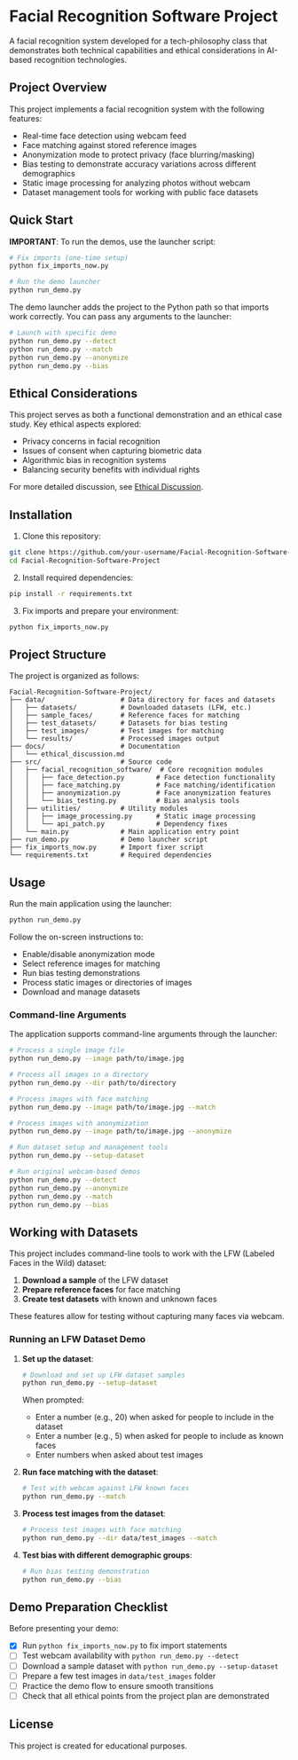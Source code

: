 # Facial Recognition Software Project

A facial recognition system developed for a tech-philosophy class that demonstrates both technical capabilities and ethical considerations in AI-based recognition technologies.

## Project Overview

This project implements a facial recognition system with the following features:

- Real-time face detection using webcam feed
- Face matching against stored reference images
- Anonymization mode to protect privacy (face blurring/masking)
- Bias testing to demonstrate accuracy variations across different demographics
- Static image processing for analyzing photos without webcam
- Dataset management tools for working with public face datasets

## Quick Start

**IMPORTANT**: To run the demos, use the launcher script:

```bash
# Fix imports (one-time setup)
python fix_imports_now.py

# Run the demo launcher
python run_demo.py
```

The demo launcher adds the project to the Python path so that imports work correctly. You can pass any arguments to the launcher:

```bash
# Launch with specific demo
python run_demo.py --detect
python run_demo.py --match
python run_demo.py --anonymize
python run_demo.py --bias
```

## Ethical Considerations

This project serves as both a functional demonstration and an ethical case study. Key ethical aspects explored:

- Privacy concerns in facial recognition
- Issues of consent when capturing biometric data
- Algorithmic bias in recognition systems
- Balancing security benefits with individual rights

For more detailed discussion, see [Ethical Discussion](docs/ethical_discussion.md).

## Installation

1. Clone this repository:

```bash
git clone https://github.com/your-username/Facial-Recognition-Software-Project.git
cd Facial-Recognition-Software-Project
```

2. Install required dependencies:

```bash
pip install -r requirements.txt
```

3. Fix imports and prepare your environment:

```bash
python fix_imports_now.py
```

## Project Structure

The project is organized as follows:

```
Facial-Recognition-Software-Project/
├── data/                   # Data directory for faces and datasets
│   ├── datasets/           # Downloaded datasets (LFW, etc.)
│   ├── sample_faces/       # Reference faces for matching
│   ├── test_datasets/      # Datasets for bias testing
│   ├── test_images/        # Test images for matching
│   └── results/            # Processed images output
├── docs/                   # Documentation
│   └── ethical_discussion.md
├── src/                    # Source code
│   ├── facial_recognition_software/  # Core recognition modules
│   │   ├── face_detection.py        # Face detection functionality
│   │   ├── face_matching.py         # Face matching/identification
│   │   ├── anonymization.py         # Face anonymization features
│   │   └── bias_testing.py          # Bias analysis tools
│   ├── utilities/          # Utility modules
│   │   ├── image_processing.py      # Static image processing
│   │   └── api_patch.py             # Dependency fixes
│   └── main.py             # Main application entry point
├── run_demo.py             # Demo launcher script
├── fix_imports_now.py      # Import fixer script
└── requirements.txt        # Required dependencies
```

## Usage

Run the main application using the launcher:

```bash
python run_demo.py
```

Follow the on-screen instructions to:

- Enable/disable anonymization mode
- Select reference images for matching
- Run bias testing demonstrations
- Process static images or directories of images
- Download and manage datasets

### Command-line Arguments

The application supports command-line arguments through the launcher:

```bash
# Process a single image file
python run_demo.py --image path/to/image.jpg

# Process all images in a directory
python run_demo.py --dir path/to/directory

# Process images with face matching
python run_demo.py --image path/to/image.jpg --match

# Process images with anonymization
python run_demo.py --image path/to/image.jpg --anonymize

# Run dataset setup and management tools
python run_demo.py --setup-dataset

# Run original webcam-based demos
python run_demo.py --detect
python run_demo.py --anonymize
python run_demo.py --match
python run_demo.py --bias
```

## Working with Datasets

This project includes command-line tools to work with the LFW (Labeled Faces in the Wild) dataset:

1. **Download a sample** of the LFW dataset
2. **Prepare reference faces** for face matching
3. **Create test datasets** with known and unknown faces

These features allow for testing without capturing many faces via webcam.

### Running an LFW Dataset Demo

1. **Set up the dataset**:
   ```bash
   # Download and set up LFW dataset samples
   python run_demo.py --setup-dataset
   ```
   When prompted:
   - Enter a number (e.g., 20) when asked for people to include in the dataset
   - Enter a number (e.g., 5) when asked for people to include as known faces
   - Enter numbers when asked about test images

2. **Run face matching with the dataset**:
   ```bash
   # Test with webcam against LFW known faces
   python run_demo.py --match
   ```

3. **Process test images from the dataset**:
   ```bash
   # Process test images with face matching
   python run_demo.py --dir data/test_images --match
   ```

4. **Test bias with different demographic groups**:
   ```bash
   # Run bias testing demonstration
   python run_demo.py --bias
   ```

## Demo Preparation Checklist

Before presenting your demo:

- [x] Run `python fix_imports_now.py` to fix import statements
- [ ] Test webcam availability with `python run_demo.py --detect`
- [ ] Download a sample dataset with `python run_demo.py --setup-dataset`
- [ ] Prepare a few test images in `data/test_images` folder
- [ ] Practice the demo flow to ensure smooth transitions
- [ ] Check that all ethical points from the project plan are demonstrated

## License

This project is created for educational purposes.
